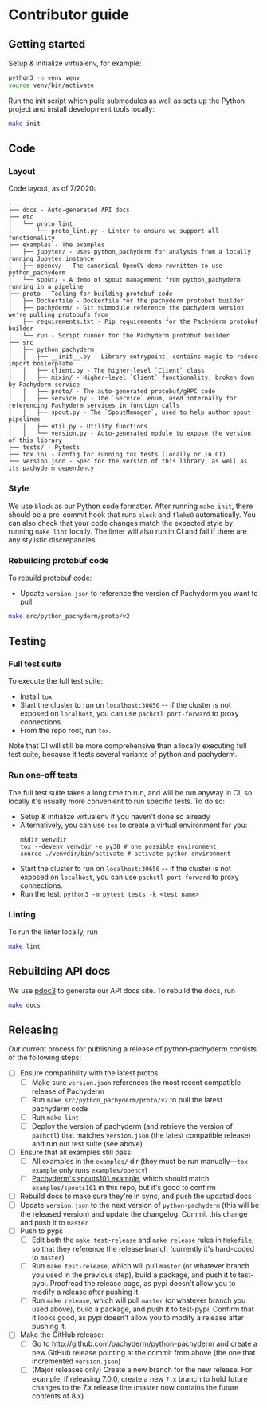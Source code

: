 # Contributor guide

## Getting started

Setup & initialize virtualenv, for example:

```bash
python3 -m venv venv
source venv/bin/activate
```

Run the init script which pulls submodules as well as sets up the Python project and install development tools locally:

```bash
make init
```

## Code

### Layout

Code layout, as of 7/2020:

```
.
├── docs - Auto-generated API docs
├── etc
│   └── proto_lint
│       └── proto_lint.py - Linter to ensure we support all functionality
├── examples - The examples
│   ├── jupyter/ - Uses python_pachyderm for analysis from a locally running Jupyter instance
│   ├── opencv/ - The canonical OpenCV demo rewritten to use python_pachyderm
│   └── spout/ - A demo of spout management from python_pachyderm running in a pipeline
├── proto - Tooling for building protobuf code
│   ├── Dockerfile - Dockerfile for the pachyderm protobuf builder
│   ├── pachyderm/ - Git submodule reference the pachyderm version we're pulling protobufs from
│   ├── requirements.txt - Pip requirements for the Pachyderm protobuf builder
│   └── run - Script runner for the Pachyderm protobuf builder
├── src
│   ├── python_pachyderm
│   │   ├── __init__.py - Library entrypoint, contains magic to reduce import boilerplate
│   │   ├── client.py - The higher-level `Client` class
│   │   ├── mixin/ - Higher-level `Client` functionality, broken down by Pachyderm service
│   │   ├── proto/ - The auto-generated protobuf/gRPC code
│   │   ├── service.py - The `Service` enum, used internally for referencing Pachyderm services in function calls
│   │   ├── spout.py - The `SpoutManager`, used to help author spout pipelines
│   │   ├── util.py - Utility functions
│   │   └── version.py - Auto-generated module to expose the version of this library
├── tests/ - Pytests
├── tox.ini - Config for running tox tests (locally or in CI)
└── version.json - Spec for the version of this library, as well as its pachyderm dependency
```

### Style

We use `black` as our Python code formatter. After running `make init`,
there should be a pre-commit hook that runs `black` and `flake8` automatically.
You can also check that your code changes match the expected style by running `make lint` locally.
The linter will also run in CI and fail if there are any stylistic discrepancies.

### Rebuilding protobuf code

To rebuild protobuf code:

* Update `version.json` to reference the version of Pachyderm you want to pull

```bash
make src/python_pachyderm/proto/v2
```

## Testing

### Full test suite

To execute the full test suite:

* Install `tox`
* Start the cluster to run on `localhost:30650` -- if the cluster is not
exposed on `localhost`, you can use `pachctl port-forward` to proxy
connections.
* From the repo root, run `tox`.

Note that CI will still be more comprehensive than a locally executing full
test suite, because it tests several variants of python and pachyderm.

### Run one-off tests

The full test suite takes a long time to run, and will be run anyway in CI, so
locally it's usually more convenient to run specific tests. To do so:

* Setup & initialize virtualenv if you haven't done so already
* Alternatively, you can use `tox` to create a virtual environment for you:
  ```
  mkdir venvdir
  tox --devenv venvdir -e py38 # one possible environment
  source ./venvdir/bin/activate # activate python environment
  ```
* Start the cluster to run on `localhost:30650` -- if the cluster is not
exposed on `localhost`, you can use `pachctl port-forward` to proxy
connections.
* Run the test: `python3 -m pytest tests -k <test name>`

### Linting

To run the linter locally, run

```bash
make lint
```

## Rebuilding API docs

We use [pdoc3](https://github.com/pdoc3/pdoc) to generate our API docs site.
To rebuild the docs, run

```bash
make docs
```

## Releasing

Our current process for publishing a release of python-pachyderm consists of the following steps:

- [ ] Ensure compatibility with the latest protos:
  - [ ] Make sure `version.json` references the most recent compatible release of Pachyderm
  - [ ] Run `make src/python_pachyderm/proto/v2` to pull the latest pachyderm code
  - [ ] Run `make lint`
  - [ ] Deploy the version of pachyderm (and retrieve the version of `pachctl`) that matches `version.json` (the latest compatible release) and run out test suite (see above)
- [ ] Ensure that all examples still pass:
  - [ ] All examples in the `examples/` dir (they must be run manually—`tox example` only runs `examples/opencv`)
  - [ ] [Pachyderm's spouts101 example](github.com/pachyderm/pachyderm/tree/master/examples/spouts101), which should match `examples/spouts101` in this repo, but it's good to confirm
- [ ] Rebuild docs to make sure they're in sync, and push the updated docs
- [ ] Update `version.json` to the next version of `python-pachyderm` (this will be the released version) and update the changelog. Commit this change and push it to `master`
- [ ] Push to pypi:
  - [ ] Edit both the `make test-release` and `make release` rules in `Makefile`, so that they reference the release branch (currently it's hard-coded to `master`)
  - [ ] Run `make test-release`, which will pull `master` (or whatever branch you used in the previous step), build a package, and push it to test-pypi. Proofread the release page, as pypi doesn't allow you to modify a release after pushing it.
  - [ ] Run `make release`, which will pull `master` (or whatever branch you used above), build a package, and push it to test-pypi. Confirm that it looks good, as pypi doesn't allow you to modify a release after pushing it.
- [ ] Make the GitHub release:
  - [ ] Go to http://github.com/pachyderm/python-pachyderm and create a new GitHub release pointing at the commit from above (the one that incremented `version.json`)
  - [ ] (Major releases only) Create a new branch for the new release. For example, if releasing 7.0.0, create a new `7.x` branch to hold future changes to the 7.x release line (master now contains the future contents of 8.x)
